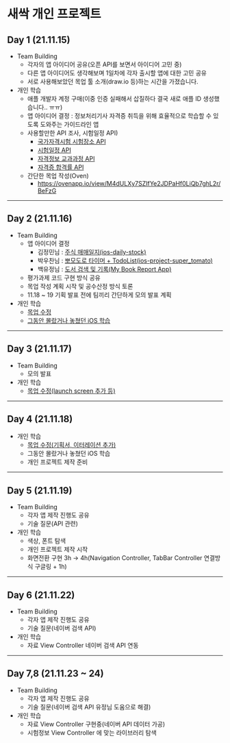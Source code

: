 # 새싹 개인 프로젝트
## Day 1 (21.11.15)
- Team Building
  - 각자의 앱 아이디어 공유(오픈 API를 보면서 아이디어 고민 중)
  - 다른 앱 아이디어도 생각해보며 1일차에 각자 출시할 앱에 대한 고민 공유
  - 서로 사용해보았던 목업 툴 소개(draw.io 등)하는 시간을 가졌습니다.
- 개인 학습
  - 애플 개발자 계정 구매(이중 인증 실패해서 삽질하다 결국 새로 애플 ID 생성했습니다.. ㅠㅠ)
  - 앱 아이디어 결정 : 정보처리기사 자격증 취득을 위해 효율적으로 학습할 수 있도록 도와주는 가이드라인 앱
  - 사용할만한 API 조사, 시험일정 API)
    - <a href="https://www.data.go.kr/data/15068172/openapi.do">국가자격시험 시험장소 API</a>
    - <a href="https://www.data.go.kr/data/15003027/openapi.do">시험일정 API</a>
    - <a href="https://www.data.go.kr/data/15064717/openapi.do">자격정보 교과과정 API</a>
    - <a href="https://www.data.go.kr/data/15025329/openapi.do">자격증 합격률 API</a>
  - 간단한 목업 작성(Oven)
    - https://ovenapp.io/view/M4dULXy7SZIfYe2JDPaHf0LiQb7ghL2r/BeFzG
- - - 
## Day 2 (21.11.16)
- Team Building
  - 앱 아이디어 결정
    - 김정민님 : <a href="https://github.com/wjdals0304/ios-daily-stock">주식 매매일지(ios-daily-stock)</a> 
    - 박우찬님 : <a href="https://github.com/Woozzang/ios-project-super_tomato">뽀모도로 타이머 + TodoList(ios-project-super_tomato)</a>
    - 백유정님 : <a href="https://github.com/BAEKYUJEONG/MyBookReportApp">도서 검색 및 기록(My Book Report App)</a>
  - 평가과제 코드 구현 방식 공유
  - 목업 작성 계획 시작 및 공수산정 방식 토론
  - 11.18 ~ 19 기획 발표 전에 팀끼리 간단하게 모의 발표 계획
- 개인 학습
  - <a href="https://ovenapp.io/view/M4dULXy7SZIfYe2JDPaHf0LiQb7ghL2r/BeFzG">목업 수정</a>
  - <a href="https://velog.io/@kcoo/1116화-iOS-복습-1일차">그동안 몰랐거나 놓쳤던 iOS 학습</a>
---
## Day 3 (21.11.17)
- Team Building
  - 모의 발표
- 개인 학습
  - <a href="https://ovenapp.io/view/M4dULXy7SZIfYe2JDPaHf0LiQb7ghL2r/BeFzG">목업 수정(launch screen 추가 등)</a>
---
## Day 4 (21.11.18)
- 개인 학습
  - <a href="https://ovenapp.io/view/M4dULXy7SZIfYe2JDPaHf0LiQb7ghL2r/BeFzG">목업 수정(기획서, 이터레이션 추가)</a>
  - 그동안 몰랐거나 놓쳤던 iOS 학습
  - 개인 프로젝트 제작 준비
---
## Day 5 (21.11.19)
- Team Building
  - 각자 앱 제작 진행도 공유
  - 기술 질문(API 관련)
- 개인 학습
  - 색상, 폰트 탐색
  - 개인 프로젝트 제작 시작
  - 화면전환 구현 3h -> 4h(Navigation Controller, TabBar Controller 연결방식 구글링 + 1h)
---
## Day 6 (21.11.22)
- Team Building
  - 각자 앱 제작 진행도 공유
  - 기술 질문(네이버 검색 API)
- 개인 학습
  - 자료 View Controller 네이버 검색 API 연동
---
## Day 7,8 (21.11.23 ~ 24)
- Team Building
  - 각자 앱 제작 진행도 공유
  - 기술 질문(네이버 검색 API 유정님 도움으로 해결)
- 개인 학습
  - 자료 View Controller 구현중(네이버 API 데이터 가공)
  - 시험정보 View Controller 에 맞는 라이브러리 탐색

